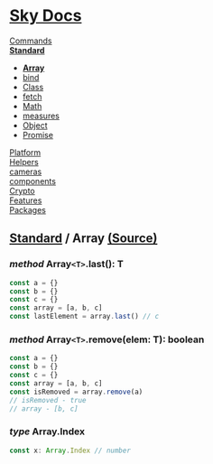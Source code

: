 <!--- This Array was auto-generated using "npx sky readme" --> 

# [Sky Docs](../../README.md)

[Commands](..%2F..%2F%5Fcommands%2FREADME.md)   
**[Standard](..%2F..%2Fstandard%2FREADME.md)**   
* **[Array](..%2F..%2Fstandard%2FArray%2FREADME.md)**
* [bind](..%2F..%2Fstandard%2Fbind%2FREADME.md)
* [Class](..%2F..%2Fstandard%2FClass%2FREADME.md)
* [fetch](..%2F..%2Fstandard%2Ffetch%2FREADME.md)
* [Math](..%2F..%2Fstandard%2FMath%2FREADME.md)
* [measures](..%2F..%2Fstandard%2Fmeasures%2FREADME.md)
* [Object](..%2F..%2Fstandard%2FObject%2FREADME.md)
* [Promise](..%2F..%2Fstandard%2FPromise%2FREADME.md)
  
[Platform](..%2F..%2Fplatform%2FREADME.md)   
[Helpers](..%2F..%2Fhelpers%2FREADME.md)   
[cameras](..%2F..%2Fcameras%2FREADME.md)   
[components](..%2F..%2Fcomponents%2FREADME.md)   
[Crypto](..%2F..%2Fcrypto%2FREADME.md)   
[Features](..%2F..%2Ffeatures%2FREADME.md)   
[Packages](..%2F..%2Fpkgs%2FREADME.md)   

## [Standard](..%2F..%2Fstandard%2FREADME.md) / Array [(Source)](..%2F..%2Fstandard%2FArray%2F)

  
### _method_ Array`<T>`.last(): T

```typescript
const a = {}
const b = {}
const c = {}
const array = [a, b, c]
const lastElement = array.last() // c

```

### _method_ Array`<T>`.remove(elem: T): boolean

```typescript
const a = {}
const b = {}
const c = {}
const array = [a, b, c]
const isRemoved = array.remove(a)
// isRemoved - true
// array - [b, c]

```

### _type_ Array.Index

```ts
const x: Array.Index // number

```